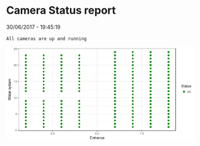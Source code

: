 Camera Status report
================
30/06/2017 - 19:45:19

    All cameras are up and running

![](camreport_files/figure-markdown_github/unnamed-chunk-2-1.png)

